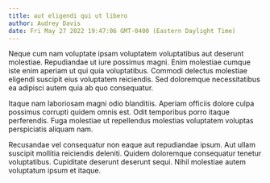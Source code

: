 ```yaml
---
title: aut eligendi qui ut libero
author: Audrey Davis
date: Fri May 27 2022 19:47:06 GMT-0400 (Eastern Daylight Time)
---
```

Neque cum nam voluptate ipsam voluptatem voluptatibus aut deserunt molestiae. Repudiandae ut iure possimus magni. Enim molestiae cumque iste enim aperiam ut qui quia voluptatibus. Commodi delectus molestiae eligendi suscipit eius voluptatem reiciendis. Sed doloremque necessitatibus ea adipisci autem quia ab quo consequatur.

 Itaque nam laboriosam magni odio blanditiis. Aperiam officiis dolore culpa possimus corrupti quidem omnis est. Odit temporibus porro itaque perferendis. Fuga molestiae ut repellendus molestias voluptatem voluptas perspiciatis aliquam nam.

 Recusandae vel consequatur non eaque aut repudiandae ipsum. Aut ullam suscipit mollitia reiciendis deleniti. Quidem doloremque consequatur tenetur voluptatibus. Cupiditate deserunt deserunt sequi. Nihil molestiae autem voluptatum ipsum et itaque.